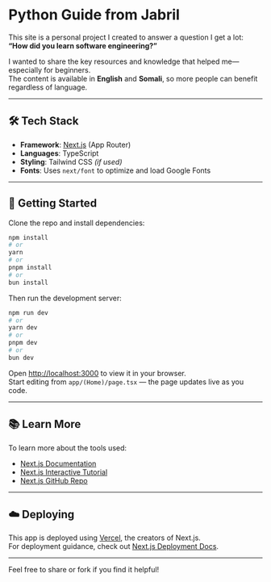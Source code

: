 # Python Guide from Jabril

This site is a personal project I created to answer a question I get a lot:  
**“How did you learn software engineering?”**

I wanted to share the key resources and knowledge that helped me—especially for beginners.  
The content is available in **English** and **Somali**, so more people can benefit regardless of language.

---

## 🛠 Tech Stack

- **Framework**: [Next.js](https://nextjs.org/) (App Router)
- **Languages**: TypeScript
- **Styling**: Tailwind CSS *(if used)*
- **Fonts**: Uses `next/font` to optimize and load Google Fonts

---

## 🚀 Getting Started

Clone the repo and install dependencies:

```bash
npm install
# or
yarn
# or
pnpm install
# or
bun install
```

Then run the development server:

```bash
npm run dev
# or
yarn dev
# or
pnpm dev
# or
bun dev
```

Open [http://localhost:3000](http://localhost:3000) to view it in your browser.  
Start editing from `app/(Home)/page.tsx` — the page updates live as you code.

---

## 📚 Learn More

To learn more about the tools used:

- [Next.js Documentation](https://nextjs.org/docs)
- [Next.js Interactive Tutorial](https://nextjs.org/learn)
- [Next.js GitHub Repo](https://github.com/vercel/next.js)

---

## ☁️ Deploying

This app is deployed using [Vercel](https://vercel.com), the creators of Next.js.  
For deployment guidance, check out [Next.js Deployment Docs](https://nextjs.org/docs/deployment).

---

Feel free to share or fork if you find it helpful!
